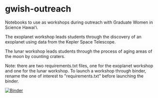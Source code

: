 # gwish-outreach
Notebooks to use as workshops during outreach with Graduate Women in Science Hawaiʻi.

The exoplanet workshop leads students through the discovery of an exoplanet using data from the Kepler Space Telescope. 

The lunar workshop leads students through the process of aging areas of the moon by counting craters.

Note: there are two requirements.txt files, one for the exoplanet workshop and one for the lunar workshop. To launch a workshop through binder, rename the one of interest to "requirements.txt" before launching the binder.

[![Binder](https://mybinder.org/badge_logo.svg)](https://mybinder.org/v2/gh/linneawolniewicz/gwish-outreach/HEAD)